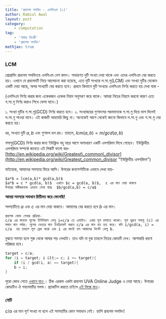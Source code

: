 ```yaml
---
title: 'প্রবলেম সলভিং - এলসিএম (১)'
author: Rabiul Awal
layout: post
category:
    - computation
tag:
    - 'নাম্বার থিওরী'
    - 'প্রবলেম সলভিং'
mathjax: true
---
```

### LCM

প্রোগ্রামিং প্রবলেম সলভিংয়ে এলসিএম বেশ কমন। সাধারণত দুটি সংখ্যা দেয়া থাকে এবং এদের এলসিএম বের করতে হয়। এখানে যে প্রবলেমটি নিয়ে আলোচনা করা হয়েছে, এতে দুটি সংখ্যার ল.সা.গু(LCM) এবং সংখ্যা দুটির যেকোন একটি দেয়া আছে, অপর সংখ্যাটি বের করতে হবে।
প্রথমে কিভাবে দুটি সংখ্যার এলসিএম নির্ণয় করতে হয় দেখা যাক -

(এলসিএম নির্ণয় করার জন্য একেকজন একেক নিয়ম অনুসরণ করে থাকে। আমরা নিচের নিয়মে করবো কারণ এতে গ.সা.গু নির্ণয় করাও শিখে ফেলা যাবে।)

১. সংখ্যা দুটির গ.সা.গু(GCD) নির্ণয় করতে হবে।
২. সংখ্যাদ্বয়ের গুণফলের পরমমানকে গ.সা.গু দিয়ে ভাগ দিলেই ল.সা.গু পাওয়া যাবে।
এই কাজটি আহামরি কিছু না। অনেকেই আগে থেকেই জানো কিভাবে ল.সা.গু এবং গ.সা.গু বের করতে হয়।

ধর, সংখ্য্যা দুটি $a, b$ এবং গুণফল হল $m$।
তাহলে, $lcm(a, b) = m/gcd(a, b)$

গসাগু(GCD) নির্ণয় করার জন্য ইউক্লিড বহু বছর আগে অসাধারণ একটি এলগরিদম লিখে গেছেন। ইউক্লিডীয় এলগরিদম সম্পর্কে জানতে এই লিঙ্কটি ফলো কর- [http://en.wikipedia.org/wiki/Greatest\_common\_divisor](http://en.wikipedia.org/wiki/Greatest_common_divisor "ইউক্লিডীয় এলগরিদম")

যাইহোক, আমাদের সমস্যায় ফিরে আসি। উপরের কনসেপ্টটিকে এভাবে লেখা যায়-

```
$a*b = lcm(a,b)* gcd(a,b)$
$a*b = c * gcd(a, b)$  এখানে $c = gcd(a, b)$,  c এর মান দেয়া থাকবে
উপরের সমীকরণকে এভাবে লেখা যায়ঃ  $b/gcd(a,b) = c/a$
```

**আমরা সমস্যার সমাধান রিতীমত করে ফেলেছি!**

সমস্যাটিতে $a$ এবং $c$ এর মান দেয়া থাকবে। আমাদের বের করতে হবে $b$ এর মান।

```
প্রবলেম কোড লেখার প্রক্রিয়া-
c/a এর মানকে লুপের ইনিশিয়াল ভেলু i=c/a তে এসাইন। এবার লুপ চালাতে থাকো। লুপ ঘুরবে গসাগু (c) এর সমান মান পর্যন্ত। লুপের ভেতরে মান ইনক্রিমেন্ট করবে c/a এর মান যত তত করে। যদি i/gcd(a, i) = c/a  হয় তাহলে লুপ ব্রেক করো এবং i এর মানই হল আমাদের টার্গেট ভেলু b.
```

বুঝতে সমস্যা হলে শুরু থেকে আবার পড় লেখাটা। তাও যদি না বুঝ তাহলে নিচের কোডটি দেখ। আশাকরি ধারণা পরিষ্কার হবে।

```cpp
target = c/a;  
for (i = target; i &lt;= c; i += target){  
    if (i / gcd(i, a) == target){  
    b = i;  
}
```
পুরো কোড পেতে [এখানে যাও ](https://github.com/rabiulcste/uva-solutions/blob/master/uva%2011889.c)। ঠিক এরকম একটা প্রবলেম UVA Online Judge এ দেয়া আছে। উপরের কোডটিও ঐ পবলেমটির সলভ। প্র্যাকটিস করতে চাইলে [এই লিঙ্কে যাও](http://uva.onlinejudge.org/index.php?option=com_onlinejudge&Itemid=8&category=24&page=show_problem&problem=2989 "এই লিঙ্কে যাও")।

### নোট
$c/a$ এর মান পূর্ণ সংখ্যা না হলে এই সমস্যাটির কোন সমাধান নেই। হ্যাপি প্রবলেম সলভিং! 
